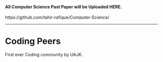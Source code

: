 <h4 aligned="center"> All  Computer Science Past Paper will be Uploaded HERE. </h4>
https://github.com/tahir-rafique/Computer-Science/
<hr>

# Coding Peers 
First ever Coding community by UAJK.
